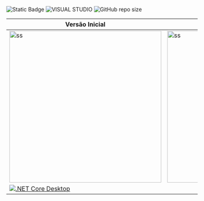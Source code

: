 ![Static Badge](https://img.shields.io/badge/Status-Concluído-green?style=for-the-badge)
![VISUAL STUDIO](https://img.shields.io/badge/Visual_Studio-5C2D91?style=for-the-badge&logo=visual%20studio&logoColor=white)
![GitHub repo size](https://img.shields.io/github/repo-size/CassioJhones/Weather_WPF?style=for-the-badge&label=Project%20Size&labelColor=%23512BD4)



| Versão Inicial | Versão Final |
|----------|----------|
| <img src="https://github.com/CassioJhones/Weather_WPF/assets/56178855/c0bf58ed-769e-4a1a-9773-129950064460" alt="ss" width="400px"/>  | <img src="https://github.com/CassioJhones/Weather_WPF/assets/56178855/3c27d807-e41f-474f-92f0-851acbbe739a" alt="ss" width="400px"/>   |
| [![.NET Core Desktop](https://github.com/CassioJhones/Weather_WPF/actions/workflows/dotnet.yml/badge.svg)](https://github.com/CassioJhones/Weather_WPF/actions/workflows/dotnet.yml) |
